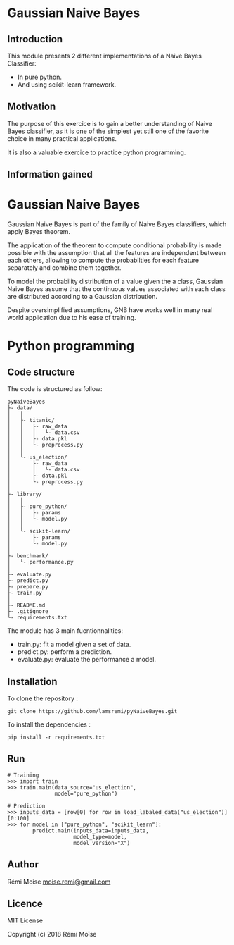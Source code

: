 # Gaussian Naive Bayes


## Introduction

This module presents 2 different implementations of a Naive Bayes Classifier:
* In pure python.
* And using scikit-learn framework.


## Motivation

The purpose of this exercice is to gain a better understanding of Naive Bayes classifier, as it is one of the simplest yet still one of the favorite choice in many practical applications.

It is also a valuable exercice to practice python programming.


## Information gained

# Gaussian Naive Bayes

Gaussian Naive Bayes is part of the family of Naive Bayes classifiers, which apply Bayes theorem.

The application of the theorem to compute conditional probability is made possible with the assumption that all the features are independent between each others, allowing to compute the probabilties for each feature separately and combine them together.

To model the probability distribution of a value given the a class, Gaussian Naive Bayes assume that the continuous values associated with each class are distributed according to a Gaussian distribution.

Despite oversimplified assumptions, GNB have works well in many real world application due to his ease of training.

# Python programming

## Code structure

The code is structured as follow:
```
pyNaiveBayes
├- data/
│   │
│   ├- titanic/
│   │   ├- raw_data
│   │   │   └- data.csv
│   │   ├- data.pkl
│   │   └- preprocess.py
│   │
│   └- us_election/
│       ├- raw_data
│       │   └- data.csv
│       ├- data.pkl
│       └- preprocess.py
│
├- library/
│   │
│   ├- pure_python/
│   │   ├- params
│   │   └- model.py
│   │
│   └- scikit-learn/
│       ├- params
│       └- model.py
│
├- benchmark/
│   └- performance.py
│
├- evaluate.py
├- predict.py
├- prepare.py
├- train.py
│
├- README.md
├- .gitignore
└- requirements.txt
```

The module has 3 main fucntionnalities:
* train.py: fit a model given a set of data.
* predict.py: perform a prediction.
* evaluate.py: evaluate the performance a model.


## Installation

To clone the repository :
```
git clone https://github.com/lamsremi/pyNaiveBayes.git
```

To install the dependencies :
```
pip install -r requirements.txt
```

## Run

```
# Training
>>> import train
>>> train.main(data_source="us_election",
               model="pure_python")

# Prediction
>>> inputs_data = [row[0] for row in load_labaled_data("us_election")][0:100]
>>> for model in ["pure_python", "scikit_learn"]:
        predict.main(inputs_data=inputs_data,
                     model_type=model,
                     model_version="X")
```

## Author

Rémi Moise
moise.remi@gmail.com

## Licence

MIT License

Copyright (c) 2018 Rémi Moïse
